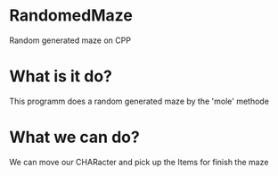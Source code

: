 # RandomedMaze
Random generated maze on CPP
# What is it do?
This programm does a random generated maze by the 'mole' methode
# What we can do?
We can move our CHARacter and pick up the Items for finish the maze
